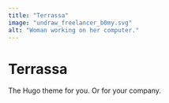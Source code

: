 ```yaml
---
title: "Terrassa"
image: "undraw_freelancer_b0my.svg"
alt: "Woman working on her computer."
---
```


# Terrassa
The Hugo theme for you. Or for your company.